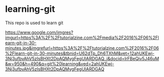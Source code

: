 # learning-git

This repo is used to learn git

https://www.google.com/imgres?imgurl=https%3A%2F%2Ftutorialzine.com%2Fmedia%2F2016%2F06%2Flearn-git-in-30-minutes.jpg&imgrefurl=https%3A%2F%2Ftutorialzine.com%2F2016%2F06%2Flearn-git-in-30-minutes&tbnid=U62dTp_Dh6TXhM&vet=12ahUKEwj-3Nj3ufbvAhV5zIsBHXt2DpAQMygFegUIARDGAQ..i&docid=lrFBeQjv5J46uM&w=950&h=490&q=git%20learning&ved=2ahUKEwj-3Nj3ufbvAhV5zIsBHXt2DpAQMygFegUIARDGAQ
